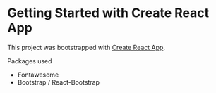 # Getting Started with Create React App

This project was bootstrapped with [Create React App](https://github.com/facebook/create-react-app).

Packages used

- Fontawesome
- Bootstrap / React-Bootstrap
